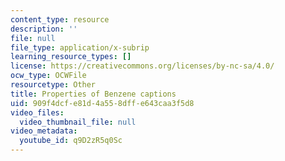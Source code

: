 ```yaml
---
content_type: resource
description: ''
file: null
file_type: application/x-subrip
learning_resource_types: []
license: https://creativecommons.org/licenses/by-nc-sa/4.0/
ocw_type: OCWFile
resourcetype: Other
title: Properties of Benzene captions
uid: 909f4dcf-e81d-4a55-8dff-e643caa3f5d8
video_files:
  video_thumbnail_file: null
video_metadata:
  youtube_id: q9D2zR5q0Sc
---
```

